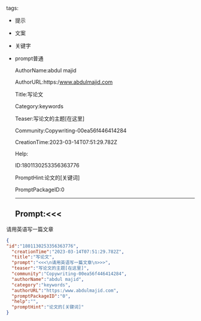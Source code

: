  tags: 
- 提示
- 文案
- 关键字
- prompt普通

  AuthorName:abdul majid

  AuthorURL:https:/www.abdulmajid.com

  Title:写论文

  Category:keywords

  Teaser:写论文的主题[在这里]

  Community:Copywriting-00ea56f446414284

  CreationTime:2023-03-14T07:51:29.782Z

  Help:

  ID:1801130253356363776

  PromptHint:论文的[关键词]

  PromptPackageID:0

  ---

  ## Prompt:<<<
请用英语写一篇文章
>>>

  ```json
  {
  "id":"1801130253356363776",
    "creationTime":"2023-03-14T07:51:29.782Z",
    "title":"写论文",
    "prompt":"<<<\n请用英语写一篇文章\n>>>",
    "teaser":"写论文的主题[在这里]",
    "community":"Copywriting-00ea56f446414284",
    "authorName":"abdul majid",
    "category":"keywords",
    "authorURL":"https:/www.abdulmajid.com",
    "promptPackageID":"0",
    "help":"",
    "promptHint":"论文的[关键词]"
  }
  ```
